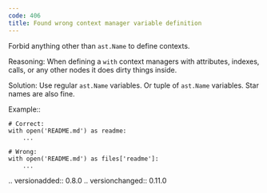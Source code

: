 ```yaml
---
code: 406
title: Found wrong context manager variable definition
---
```



Forbid anything other than ``ast.Name`` to define contexts.

Reasoning:
    When defining a ``with`` context managers with attributes,
    indexes, calls, or any other nodes it does dirty things inside.

Solution:
    Use regular ``ast.Name`` variables.
    Or tuple of ``ast.Name`` variables.
    Star names are also fine.

Example::

    # Correct:
    with open('README.md') as readme:
        ...

    # Wrong:
    with open('README.md') as files['readme']:
        ...

.. versionadded:: 0.8.0
.. versionchanged:: 0.11.0